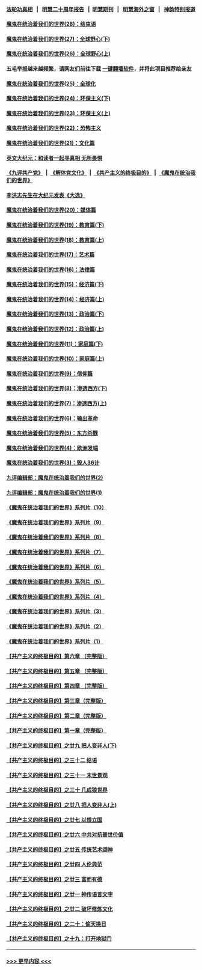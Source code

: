 #### [法轮功真相](https://github.com/gfw-breaker/truth/blob/master/README.md?t=0) &nbsp;&nbsp;|&nbsp;&nbsp; [明慧二十周年报告](https://github.com/gfw-breaker/mh-reports/blob/master/README.md?t=0) &nbsp;&nbsp;|&nbsp;&nbsp;[明慧期刊](https://github.com/gfw-breaker/mh-qikan) &nbsp;&nbsp;|&nbsp;&nbsp; [明慧海外之窗](https://github.com/gfw-breaker/mh-news/blob/master/README.md?t=0) &nbsp;&nbsp;|&nbsp;&nbsp; [神韵特别报道](https://github.com/gfw-breaker/mh-news/blob/master/shenyun.md?t=0)
#### [魔鬼在统治着我们的世界(28)：结束语](../pages/nsc422/n10936246.md?t=07080751) 
#### [魔鬼在统治着我们的世界(27)：全球野心(下)](../pages/nsc422/n10928319.md?t=07080751) 
#### [魔鬼在统治着我们的世界(26)：全球野心(上)](../pages/nsc422/n10900318.md?t=07080751) 
#### 五毛举报越来越频繁，请网友们前往下载 [一键翻墙软件](https://github.com/gfw-breaker/ssr-accounts)，并将此项目推荐给亲友
#### [魔鬼在统治着我们的世界(25)：全球化](../pages/nsc422/n10788205.md?t=07080751) 
#### [魔鬼在统治着我们的世界(24)：环保主义(下)](../pages/nsc422/n10695307.md?t=07080751) 
#### [魔鬼在统治着我们的世界(23)：环保主义(上)](../pages/nsc422/n10688613.md?t=07080751) 
#### [魔鬼在统治着我们的世界(22)：恐怖主义](../pages/nsc422/n10614727.md?t=07080751) 
#### [魔鬼在统治着我们的世界(21)：文化篇](../pages/nsc422/n10597706.md?t=07080751) 
#### [英文大纪元：和读者一起寻真相 无所畏惧](../pages/nsc422/n12542027.md?t=07080751) 
#### [《九评共产党》](https://github.com/begood0513/9ping.md/blob/master/README.md) &nbsp;|&nbsp; [《解体党文化》](../../../../jtdwh.md/blob/master/README.md)  &nbsp;|&nbsp; [《共产主义的终极目的》](../../../../gczydzjmd.md/blob/master/README.md) &nbsp;|&nbsp; [《魔鬼在统治我们的世界》](../../../../mgztzwmdsj.md/blob/master/README.md) 
#### [李洪志先生在大纪元发表《大选》](../pages/nsc422/n12534746.md?t=07080751) 
#### [魔鬼在统治着我们的世界(20)：媒体篇](../pages/nsc422/n10586579.md?t=07080751) 
#### [魔鬼在统治着我们的世界(19)：教育篇(下)](../pages/nsc422/n10564808.md?t=07080751) 
#### [魔鬼在统治着我们的世界(18)：教育篇(上)](../pages/nsc422/n10526970.md?t=07080751) 
#### [魔鬼在统治着我们的世界(17)：艺术篇](../pages/nsc422/n10499093.md?t=07080751) 
#### [魔鬼在统治着我们的世界(16)：法律篇](../pages/nsc422/n10485969.md?t=07080751) 
#### [魔鬼在统治着我们的世界(15)：经济篇(下)](../pages/nsc422/n10469975.md?t=07080751) 
#### [魔鬼在统治着我们的世界(14)：经济篇(上)](../pages/nsc422/n10457370.md?t=07080751) 
#### [魔鬼在统治着我们的世界(13)：政治篇(下)](../pages/nsc422/n10448270.md?t=07080751) 
#### [魔鬼在统治着我们的世界(12)：政治篇(上)](../pages/nsc422/n10444576.md?t=07080751) 
#### [魔鬼在统治着我们的世界(11)：家庭篇(下)](../pages/nsc422/n10440961.md?t=07080751) 
#### [魔鬼在统治着我们的世界(10)：家庭篇(上)](../pages/nsc422/n10435448.md?t=07080751) 
#### [魔鬼在统治着我们的世界(9)：信仰篇](../pages/nsc422/n10432159.md?t=07080751) 
#### [魔鬼在统治着我们的世界(8)：渗透西方(下)](../pages/nsc422/n10429603.md?t=07080751) 
#### [魔鬼在统治着我们的世界(7)：渗透西方(上)](../pages/nsc422/n10426013.md?t=07080751) 
#### [魔鬼在统治着我们的世界(6)：输出革命](../pages/nsc422/n10421536.md?t=07080751) 
#### [魔鬼在统治着我们的世界(5)：东方杀戮](../pages/nsc422/n10417707.md?t=07080751) 
#### [魔鬼在统治着我们的世界(4)：欧洲发端](../pages/nsc422/n10414890.md?t=07080751) 
#### [魔鬼在统治着我们的世界(3)：毁人36计](../pages/nsc422/n10411583.md?t=07080751) 
#### [九评编辑部：魔鬼在统治着我们的世界(2)](../pages/nsc422/n10410036.md?t=07080751) 
#### [九评编辑部：魔鬼在统治着我们的世界(1)](../pages/nsc422/n10406825.md?t=07080751) 
#### [《魔鬼在统治着我们的世界》系列片（10）](../pages/nsc422/n12292670.md?t=07080751) 
#### [《魔鬼在统治着我们的世界》系列片（9）](../pages/nsc422/n12290859.md?t=07080751) 
#### [《魔鬼在统治着我们的世界》系列片（8）](../pages/nsc422/n12287445.md?t=07080751) 
#### [《魔鬼在统治着我们的世界》系列片（7）](../pages/nsc422/n12283425.md?t=07080751) 
#### [《魔鬼在统治着我们的世界》系列片（6）](../pages/nsc422/n12282314.md?t=07080751) 
#### [《魔鬼在统治着我们的世界》系列片（5）](../pages/nsc422/n12281419.md?t=07080751) 
#### [《魔鬼在统治着我们的世界》系列片（4）](../pages/nsc422/n12274024.md?t=07080751) 
#### [《魔鬼在统治着我们的世界》系列片（3）](../pages/nsc422/n12271322.md?t=07080751) 
#### [《魔鬼在统治着我们的世界》系列片（2）](../pages/nsc422/n12269049.md?t=07080751) 
#### [《魔鬼在统治着我们的世界》系列片（1）](../pages/nsc422/n12267575.md?t=07080751) 
#### [【共产主义的终极目的】第六章 （完整版）](../pages/nsc422/n11428913.md?t=07080751) 
#### [【共产主义的终极目的】第五章 （完整版）](../pages/nsc422/n11428912.md?t=07080751) 
#### [【共产主义的终极目的】第四章 （完整版）](../pages/nsc422/n11428907.md?t=07080751) 
#### [【共产主义的终极目的】第三章（完整版）](../pages/nsc422/n11428848.md?t=07080751) 
#### [【共产主义的终极目的】第二章（完整版）](../pages/nsc422/n11428831.md?t=07080751) 
#### [【共产主义的终极目的】第一章（完整版）](../pages/nsc422/n11417651.md?t=07080751) 
#### [【共产主义的终极目的】之廿九 把人变非人(下)](../pages/nsc422/n11344140.md?t=07080751) 
#### [【共产主义的终极目的】之三十二 结语](../pages/nsc422/n11360535.md?t=07080751) 
#### [【共产主义的终极目的】之三十一 末世景观](../pages/nsc422/n11351129.md?t=07080751) 
#### [【共产主义的终极目的】之三十 几成狼世界](../pages/nsc422/n11348280.md?t=07080751) 
#### [【共产主义的终极目的】之廿八 把人变非人(上)](../pages/nsc422/n11340492.md?t=07080751) 
#### [【共产主义的终极目的】之廿七 以恨立国](../pages/nsc422/n11336944.md?t=07080751) 
#### [【共产主义的终极目的】之廿六 中共对抗普世价值](../pages/nsc422/n11324785.md?t=07080751) 
#### [【共产主义的终极目的】之廿五 传统艺术颂神](../pages/nsc422/n11296396.md?t=07080751) 
#### [【共产主义的终极目的】之廿四 人伦典范](../pages/nsc422/n11296397.md?t=07080751) 
#### [【共产主义的终极目的】之廿三 富而有德](../pages/nsc422/n11283598.md?t=07080751) 
#### [【共产主义的终极目的】之廿一 神传语言文字](../pages/nsc422/n11263265.md?t=07080751) 
#### [【共产主义的终极目的】之廿二 破坏修炼文化](../pages/nsc422/n11245728.md?t=07080751) 
#### [【共产主义的终极目的】之二十：偷天换日](../pages/nsc422/n11238846.md?t=07080751) 
#### [【共产主义的终极目的】之十九：打开地狱门](../pages/nsc422/n11206376.md?t=07080751) 

----
#### [ >>> 更早内容 <<< ](../indexes/nsc422-earlier.md)
